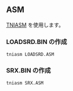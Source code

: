 ## ASM

[TNIASM](http://www.tni.nl/products/tniasm.html) を使用します。

### LOADSRD.BIN の作成

```tniasm LOADSRD.ASM```

### SRX.BIN の作成

```tniasm SRX.ASM```



